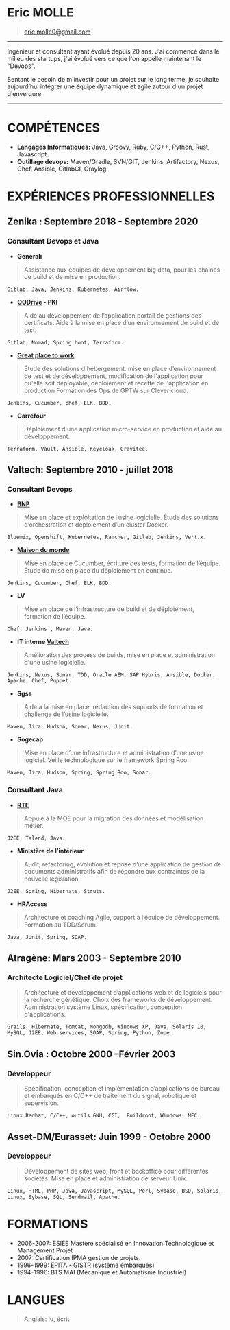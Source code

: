 ﻿# Eric MOLLE
>eric.molle0@gmail.com
---

Ingénieur et consultant ayant évolué depuis 20 ans. J’ai commencé dans le milieu des startups, j'ai évolué vers ce que l'on appelle maintenant le "Devops".

Sentant le besoin de m'investir pour un projet sur le long terme, je souhaite aujourd’hui intégrer une équipe dynamique et agile autour d'un projet d'envergure.

---
# COMPÉTENCES

  - **Langages Informatiques:**	 Java, Groovy, Ruby, C/C++, Python, [Rust](https://matklad.github.io/2020/02/14/why-rust-is-loved.html), Javascript.
  - **Outillage devops:**	      Maven/Gradle, SVN/GIT, Jenkins, Artifactory, Nexus, Chef, Ansible, GitlabCI, Graylog.

# EXPÉRIENCES PROFESSIONNELLES
##  Zenika : Septembre 2018 - Septembre 2020
### Consultant Devops et Java

- **Generali** 
> Assistance aux équipes de développement big data, pour les chaînes de build et de mise en production.

`Gitlab, Java, Jenkins, Kubernetes, Airflow.` 
 
- **[OODrive](http://www.oodrive.fr) - PKI**
> Aide au développement de l’application portail de gestions des certificats. Aide à la mise en place d’un environnement de build et de test.

`Gitlab, Nomad, Spring boot, Terraform.`

- **[Great place to work](https://www.greatplacetowork.fr/)**
> Étude des solutions d'hébergement. mise en place d’environnement de test et de développement, modification de l'application pour qu'elle soit déployable, déploiement et recette de l'application en production Formation des Ops de GPTW sur Clever cloud.

`Jenkins, Cucumber, chef, ELK, BDD.`

 - **Carrefour**
> Déploiement d'une application micro-service en production et aide au développement.

`Terraform, Vault, Ansible, Keycloak, Gravitee.`

## Valtech: Septembre 2010 - juillet 2018
### Consultant Devops
- **[BNP](http://www.DFDT.fr)**
> Mise en place et exploitation de l’usine logicielle. Étude des solutions d’orchestration et déploiement d’un cluster Docker.

`Bluemix, Openshift, Kubernetes, Rancher, Gitlab, Jenkins, Vert.x.`

- **[Maison du monde](https://www.maisonsdumonde.com/FR/fr)** 
> Mise en place de Cucumber, écriture des tests, formation de l’équipe. Étude de mise en place du déploiement en continue. 

`Jenkins, Cucumber, Chef, ELK, BDD.`

- **LV**
> Mise en place de l’infrastructure de build et de déploiement, formation de l’équipe.

`Chef, Jenkins , Maven, Java.`

- **IT interne [Valtech](https://www.valtech.fr)**
> Amélioration des process de builds, mise en place et administration d'une usine logicielle. 

`Jenkins, Nexus, Sonar, TDD, Oracle AEM, SAP Hybris, Ansible, Docker, Apache, Chef, Puppet.`

- **Sgss** 
> Aide à la mise en place, rédaction des supports de formation et challenge de l’usine logicielle. 
 
 `Maven, Jira, Hudson, Sonar, Nexus, JUnit.`

- **Sogecap**
> Mise en place d’une infrastructure et administration d’une usine logiciel. Veille technologique sur le framework Spring Roo. 

`Maven, Jira, Hudson, Spring, Spring Roo, Sonar.`

### Consultant Java

- **[RTE](https://www.rte-france.com)**
> Appuie à la MOE pour la migration des données et modélisation métier. 

`J2EE, Talend, Java.`

- **Ministère de l’intérieur**
>Audit, refactoring, évolution et reprise d’une application de gestion de documents administratifs afin de répondre aux contraintes de la nouvelle législation. 

`J2EE, Spring, Hibernate, Struts.`

- **HRAccess**
> Architecture et coaching Agile, support à l’équipe de développement. Formation au TDD/Scrum. 

`Java, JUnit, Spring, SOAP.`

## Atragène: Mars 2003  -  Septembre 2010
### Architecte Logiciel/Chef de projet
>Architecture et développement d’applications web et de logiciels pour la recherche génétique. Choix des frameworks de développement. Administration système Linux, spécification, conception d'applications.

`Grails, Hibernate, Tomcat, Mongodb, Windows XP, Java, Solaris 10, MySQL, J2EE, Web services, SOAP, Spring, Python, Zope.`

## Sin.Ovia : Octobre 2000 –Février 2003
### Développeur
>Spécification, conception et implémentation d’applications de bureau et embarqués en C/C++ de traitement du signal, robotique et supervision.

`Linux Redhat, C/C++, outils GNU, CGI,  Buildroot, Windows, MFC.`

## Asset-DM/Eurasset: Juin 1999 - Octobre 2000
###	Developpeur
>Développement de sites web, front et backoffice pour différentes sociétés.
Mise en place et administration de serveur Unix.

`Linux, HTML, PHP, Java, Javascript, MySQL, Perl, Sybase, BSD, Solaris, Linux, Sybase, SQL, Sendmail, Apache.`

# FORMATIONS
>
 *  2006-2007:	ESIEE  Mastère spécialisé en Innovation  Technologique et Management Projet 
 *  2007:	Certification IPMA gestion de projets.
 *  1996-1999:	EPITA -  GISTR (système embarqués)
 *  1994-1996:	BTS MAI (Mécanique et Automatisme Industriel)

# LANGUES
> Anglais: lu, écrit

